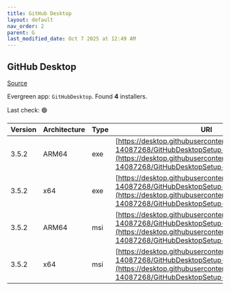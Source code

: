 ```yaml
---
title: GitHub Desktop
layout: default
nav_order: 2
parent: G
last_modified_date: Oct 7 2025 at 12:49 AM
---
```


## GitHub Desktop

[Source](https://desktop.github.com/)

Evergreen app: `GitHubDesktop`. Found **4** installers.

Last check: 🟢

| Version | Architecture | Type | URI                                                                                                                                                                                      |
| ------- | ------------ | ---- | ---------------------------------------------------------------------------------------------------------------------------------------------------------------------------------------- |
| 3.5.2   | ARM64        | exe  | [https://desktop.githubusercontent.com/releases/3.5.2-14087268/GitHubDesktopSetup-arm64.exe](https://desktop.githubusercontent.com/releases/3.5.2-14087268/GitHubDesktopSetup-arm64.exe) |
| 3.5.2   | x64          | exe  | [https://desktop.githubusercontent.com/releases/3.5.2-14087268/GitHubDesktopSetup-x64.exe](https://desktop.githubusercontent.com/releases/3.5.2-14087268/GitHubDesktopSetup-x64.exe)     |
| 3.5.2   | ARM64        | msi  | [https://desktop.githubusercontent.com/releases/3.5.2-14087268/GitHubDesktopSetup-arm64.msi](https://desktop.githubusercontent.com/releases/3.5.2-14087268/GitHubDesktopSetup-arm64.msi) |
| 3.5.2   | x64          | msi  | [https://desktop.githubusercontent.com/releases/3.5.2-14087268/GitHubDesktopSetup-x64.msi](https://desktop.githubusercontent.com/releases/3.5.2-14087268/GitHubDesktopSetup-x64.msi)     |
